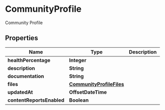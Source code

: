 

# CommunityProfile

Community Profile

## Properties

| Name | Type | Description | Notes |
|------------ | ------------- | ------------- | -------------|
|**healthPercentage** | **Integer** |  |  |
|**description** | **String** |  |  |
|**documentation** | **String** |  |  |
|**files** | [**CommunityProfileFiles**](CommunityProfileFiles.md) |  |  |
|**updatedAt** | **OffsetDateTime** |  |  |
|**contentReportsEnabled** | **Boolean** |  |  [optional] |



